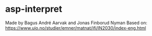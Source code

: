 # asp-interpret
 
Made by Bagus André Aarvak and Jonas Finborud Nyman
Based on: https://www.uio.no/studier/emner/matnat/ifi/IN2030/index-eng.html